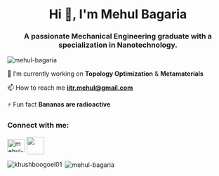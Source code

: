  <h1 align="center">Hi 👋, I'm Mehul Bagaria</h1>
<h3 align="center">A passionate Mechanical Engineering graduate with a specialization in Nanotechnology.</h3>
 
 <p align="left"> <img src="https://komarev.com/ghpvc/?username=mehul-bagaria&label=Profile%20views&color=0e75b6&style=flat" alt="mehul-bagaria" /> </p>
 
 🔭 I’m currently working on **Topology Optimization** & **Metamaterials**
 
 📫 How to reach me **iitr.mehul@gmail.com**

 ⚡ Fun fact **Bananas are radioactive**
 
 
<h3 align="left">Connect with me:</h3>

<p align="left">
 
<a href="https://linkedin.com/in/mehul-bagaria-38ab5a119" target="blank"><img align="center" src="https://raw.githubusercontent.com/rahuldkjain/github-profile-readme-generator/master/src/images/icons/Social/linked-in-alt.svg" alt="mehul-bagaria-38ab5a119" height="30" width="40" /></a>
<a href="https://www.researchgate.net/profile/Mehul-Bagaria" target="blank"><img align="center" src="https://upload.wikimedia.org/wikipedia/commons/thumb/5/5e/ResearchGate_icon_SVG.svg/1200px-ResearchGate_icon_SVG.svg.png" height="40" width="40" /></a>




<p><img align="left" src="https://github-readme-stats.vercel.app/api/top-langs?username=khushboogoel01&show_icons=true&locale=en&layout=compact" alt="khushboogoel01" /></p>

<p>&nbsp;<img align="center" src="https://github-readme-stats.vercel.app/api?username=mehul-bagaria&show_icons=true&locale=en" alt="mehul-bagaria" /></p>
